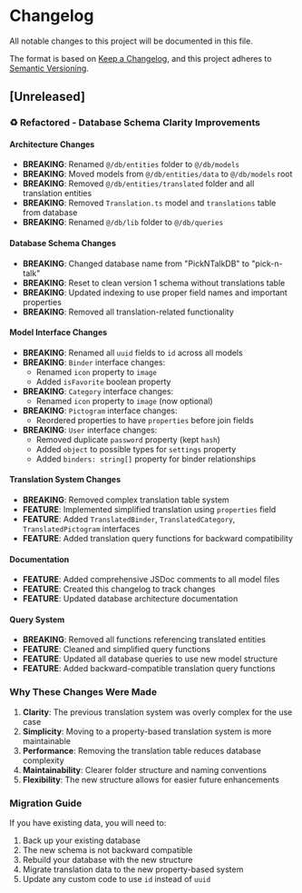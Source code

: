 # Changelog

All notable changes to this project will be documented in this file.

The format is based on [Keep a Changelog](https://keepachangelog.com/en/1.0.0/),
and this project adheres to [Semantic Versioning](https://semver.org/spec/v2.0.0.html).

## [Unreleased]

### ♻️ Refactored - Database Schema Clarity Improvements

#### Architecture Changes
- **BREAKING**: Renamed `@/db/entities` folder to `@/db/models`
- **BREAKING**: Moved models from `@/db/entities/data` to `@/db/models` root
- **BREAKING**: Removed `@/db/entities/translated` folder and all translation entities
- **BREAKING**: Removed `Translation.ts` model and `translations` table from database
- **BREAKING**: Renamed `@/db/lib` folder to `@/db/queries`

#### Database Schema Changes
- **BREAKING**: Changed database name from "PickNTalkDB" to "pick-n-talk"
- **BREAKING**: Reset to clean version 1 schema without translations table
- **BREAKING**: Updated indexing to use proper field names and important properties
- **BREAKING**: Removed all translation-related functionality

#### Model Interface Changes
- **BREAKING**: Renamed all `uuid` fields to `id` across all models
- **BREAKING**: `Binder` interface changes:
  - Renamed `icon` property to `image`
  - Added `isFavorite` boolean property
- **BREAKING**: `Category` interface changes:
  - Renamed `icon` property to `image` (now optional)
- **BREAKING**: `Pictogram` interface changes:
  - Reordered properties to have `properties` before join fields
- **BREAKING**: `User` interface changes:
  - Removed duplicate `password` property (kept `hash`)
  - Added `object` to possible types for `settings` property
  - Added `binders: string[]` property for binder relationships

#### Translation System Changes
- **BREAKING**: Removed complex translation table system
- **FEATURE**: Implemented simplified translation using `properties` field
- **FEATURE**: Added `TranslatedBinder`, `TranslatedCategory`, `TranslatedPictogram` interfaces
- **FEATURE**: Added translation query functions for backward compatibility

#### Documentation
- **FEATURE**: Added comprehensive JSDoc comments to all model files
- **FEATURE**: Created this changelog to track changes
- **FEATURE**: Updated database architecture documentation

#### Query System
- **BREAKING**: Removed all functions referencing translated entities
- **FEATURE**: Cleaned and simplified query functions
- **FEATURE**: Updated all database queries to use new model structure
- **FEATURE**: Added backward-compatible translation query functions

### Why These Changes Were Made

1. **Clarity**: The previous translation system was overly complex for the use case
2. **Simplicity**: Moving to a property-based translation system is more maintainable
3. **Performance**: Removing the translation table reduces database complexity
4. **Maintainability**: Clearer folder structure and naming conventions
5. **Flexibility**: The new structure allows for easier future enhancements

### Migration Guide

If you have existing data, you will need to:

1. Back up your existing database
2. The new schema is not backward compatible
3. Rebuild your database with the new structure
4. Migrate translation data to the new property-based system
5. Update any custom code to use `id` instead of `uuid`